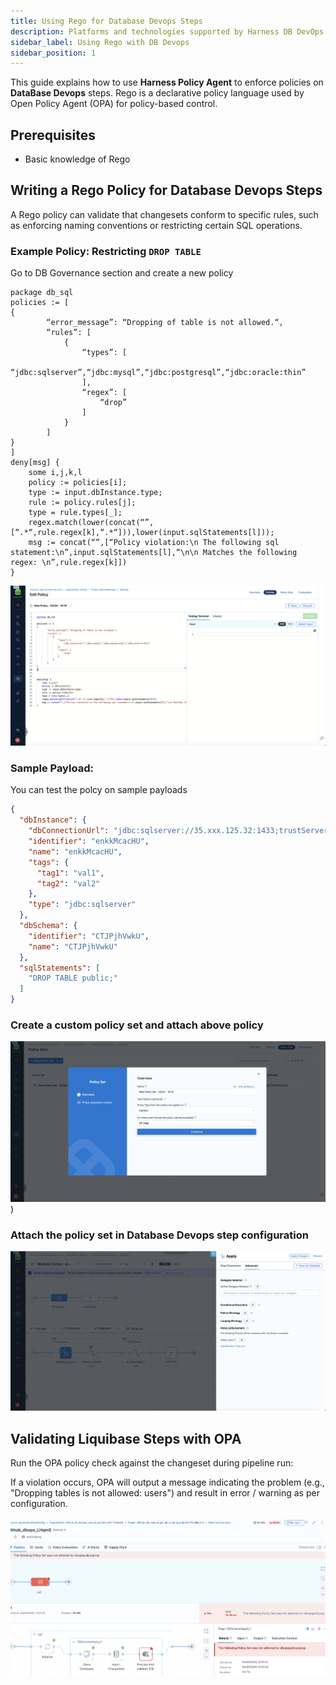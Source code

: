 ```yaml
---
title: Using Rego for Database Devops Steps
description: Platforms and technologies supported by Harness DB DevOps
sidebar_label: Using Rego with DB Devops
sidebar_position: 1
---
```


This guide explains how to use **Harness Policy Agent** to enforce policies on **DataBase Devops** steps. Rego is a declarative policy language used by Open Policy Agent (OPA) for policy-based control.

## Prerequisites
- Basic knowledge of Rego

## Writing a Rego Policy for Database Devops Steps
A Rego policy can validate that changesets conform to specific rules, such as enforcing naming conventions or restricting certain SQL operations.

### Example Policy: Restricting  `DROP TABLE`
Go to DB Governance section and create a new policy

```rego
package db_sql
policies := [
{
        “error_message”: “Dropping of table is not allowed.“,
        “rules”: [
            {
                “types”: [
                    “jdbc:sqlserver”,“jdbc:mysql”,“jdbc:postgresql”,“jdbc:oracle:thin”
                ],
                “regex”: [
                    “drop”
                ]
            }
        ]
}
]
deny[msg] {
    some i,j,k,l
    policy := policies[i];
    type := input.dbInstance.type;
    rule := policy.rules[j];
    type = rule.types[_];
    regex.match(lower(concat(“”,[“.*“,rule.regex[k],“.*“])),lower(input.sqlStatements[l]));
    msg := concat(“”,[“Policy violation:\n The following sql statement:\n”,input.sqlStatements[l],“\n\n Matches the following regex: \n”,rule.regex[k]])
}
```

![Rego Policy Flow](static/db-governance-policy-create.png)


### Sample Payload:

You can test the polcy on sample payloads

```json
{
  "dbInstance": {
    "dbConnectionUrl": "jdbc:sqlserver://35.xxx.125.32:1433;trustServerCertificate=true;databaseName=db_oajzu",
    "identifier": "enkkMcacHU",
    "name": "enkkMcacHU",
    "tags": {
      "tag1": "val1",
      "tag2": "val2"
    },
    "type": "jdbc:sqlserver"
  },
  "dbSchema": {
    "identifier": "CTJPjhVwkU",
    "name": "CTJPjhVwkU"
  },
  "sqlStatements": [
    "DROP TABLE public;"
  ]
}
```

### Create a custom policy set and attach above policy

![Rego Policy Flow](static/db-governance-custom-policy-set.png))

### Attach the policy set in Database Devops step configuration

![Add evaluation](static/db-governance-add-evaluation.png)

## Validating Liquibase Steps with OPA
Run the OPA policy check against the changeset during pipeline run:


If a violation occurs, OPA will output a message indicating the problem (e.g., "Dropping tables is not allowed: users") and result in error / warning as per configuration.

![failed pipeline](static/database-devops-failed-policy.png)
